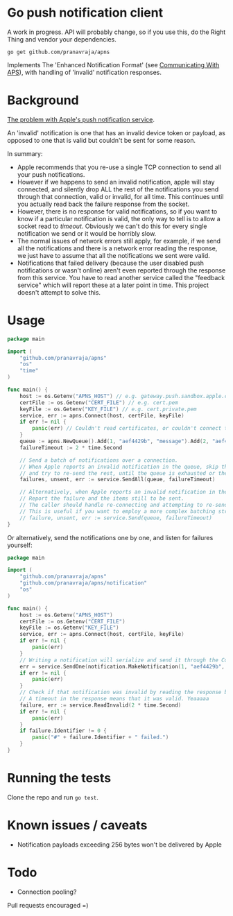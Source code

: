 # Go push notification client

A work in progress. API will probably change, so if you use this, do the Right Thing and vendor your dependencies.

`go get github.com/pranavraja/apns`

Implements The 'Enhanced Notification Format' (see [Communicating With APS](http://developer.apple.com/library/mac/#documentation/NetworkingInternet/Conceptual/RemoteNotificationsPG/CommunicatingWIthAPS/CommunicatingWIthAPS.html#//apple_ref/doc/uid/TP40008194-CH101-SW1)), with handling of 'invalid' notification responses.

# Background

[The problem with Apple's push notification service](http://redth.info/the-problem-with-apples-push-notification-ser/).

An 'invalid' notification is one that has an invalid device token or payload, as opposed to one that is valid but couldn't be sent for some reason.

In summary:

- Apple recommends that you re-use a single TCP connection to send all your push notifications.
- However if we happens to send an invalid notification, apple will stay connected, and silently drop ALL the rest of the notifications you send through that connection, valid or invalid, for all time. This continues until you actually read back the failure response from the socket. 
- However, there is no response for valid notifications, so if you want to know if a particular notification is valid, the only way to tell is to allow a socket read to _timeout_. Obviously we can't do this for every single notification we send or it would be horribly slow.
- The normal issues of network errors still apply, for example, if we send all the notifications and there is a network error reading the response, we just have to assume that all the notifications we sent were valid.
- Notifications that failed delivery (because the user disabled push notifications or wasn't online) aren't even reported through the response from this service. You have to read another service called the "feedback service" which will report these at a later point in time. This project doesn't attempt to solve this.

# Usage


```go
package main

import (
    "github.com/pranavraja/apns"
    "os"
    "time"
)

func main() {
    host := os.Getenv("APNS_HOST") // e.g. gateway.push.sandbox.apple.com:2195
    certFile := os.Getenv("CERT_FILE") // e.g. cert.pem
    keyFile := os.Getenv("KEY_FILE") // e.g. cert.private.pem
    service, err := apns.Connect(host, certFile, keyFile)
    if err != nil {
        panic(err) // Couldn't read certificates, or couldn't connect to Apple for some reason
    }
    queue := apns.NewQueue().Add(1, "aef4429b", "message").Add(2, "aef4429b", "message 2")
    failureTimeout := 2 * time.Second

    // Send a batch of notifications over a connection. 
    // When Apple reports an invalid notification in the queue, skip that one, reconnect to APNS, 
    // and try to re-send the rest, until the queue is exhausted or there is a network error.
    failures, unsent, err := service.SendAll(queue, failureTimeout)

    // Alternatively, when Apple reports an invalid notification in the queue, return immediately. 
    // Report the failure and the items still to be sent. 
    // The caller should handle re-connecting and attempting to re-send the remaining items.
    // This is useful if you want to employ a more complex batching strategy for performance reasons
    // failure, unsent, err := service.Send(queue, failureTimeout)
}
```

Or alternatively, send the notifications one by one, and listen for failures yourself:

```go
package main

import (
    "github.com/pranavraja/apns"
    "github.com/pranavraja/apns/notification"
    "os"
)

func main() {
    host := os.Getenv("APNS_HOST")
    certFile := os.Getenv("CERT_FILE")
    keyFile := os.Getenv("KEY_FILE")
    service, err := apns.Connect(host, certFile, keyFile)
    if err != nil {
        panic(err)
    }
    // Writing a notification will serialize and send it through the Conn
    err = service.SendOne(notification.MakeNotification(1, "aef4429b", "message"))
    if err != nil {
        panic(err)
    }
    // Check if that notification was invalid by reading the response back from APNS. 
    // A timeout in the response means that it was valid. Yeaaaaa
    failure, err := service.ReadInvalid(2 * time.Second)
    if err != nil {
        panic(err)
    }
    if failure.Identifier != 0 {
        panic("#" + failure.Identifier + " failed.")
    }
}
```

# Running the tests

Clone the repo and run `go test`.

# Known issues / caveats

- Notification payloads exceeding 256 bytes won't be delivered by Apple

# Todo

- Connection pooling?

Pull requests encouraged =)
